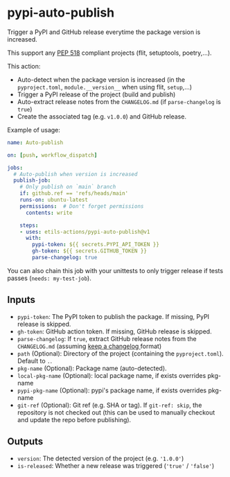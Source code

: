 # pypi-auto-publish

Trigger a PyPI and GitHub release everytime the package version is increased.

This support any [PEP 518](https://www.python.org/dev/peps/pep-0518/) compliant projects (flit, setuptools, poetry,...).

This action:

* Auto-detect when the package version is increased (in the `pyproject.toml`, `module.__version__` when using flit, `setup`,...)
* Trigger a PyPI release of the project (build and publish)
* Auto-extract release notes from the `CHANGELOG.md` (if `parse-changelog` is `true`)
* Create the associated tag (e.g. `v1.0.0`) and GitHub release.

Example of usage:

```yaml
name: Auto-publish

on: [push, workflow_dispatch]

jobs:
  # Auto-publish when version is increased
  publish-job:
    # Only publish on `main` branch
    if: github.ref == 'refs/heads/main'
    runs-on: ubuntu-latest
    permissions:  # Don't forget permissions
      contents: write

    steps:
    - uses: etils-actions/pypi-auto-publish@v1
      with:
        pypi-token: ${{ secrets.PYPI_API_TOKEN }}
        gh-token: ${{ secrets.GITHUB_TOKEN }}
        parse-changelog: true
```

You can also chain this job with your unittests to only trigger release if tests passes (`needs: my-test-job`).

## Inputs

* `pypi-token`: The PyPI token to publish the package. If missing, PyPI release is skipped.
* `gh-token`: GitHub action token. If missing, GitHub release is skipped.
* `parse-changelog`: If `true`, extract GitHub release notes from the `CHANGELOG.md` (assuming [keep a changelog
](https://keepachangelog.com/) format)
* `path` (Optional): Directory of the project (containing the `pyproject.toml`). Default to `.`.
* `pkg-name` (Optional): Package name (auto-detected).
* `local-pkg-name` (Optional): local package name, if exists overrides pkg-name
* `pypi-pkg-name` (Optional): pypi's package name, if exists overrides pkg-name
* `git-ref` (Optional): Git ref (e.g. SHA or tag). If `git-ref: skip`, the repository is
  not checked out (this can be used to manually checkout and update the repo before publishing).

## Outputs

* `version`: The detected version of the project (e.g. `'1.0.0'`)
* `is-released`: Whether a new release was triggered (`'true'` / `'false'`)
